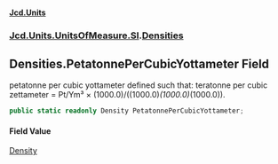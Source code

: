 #### [Jcd.Units](index.md 'index')

### [Jcd.Units.UnitsOfMeasure.SI](Jcd.Units.UnitsOfMeasure.SI.md 'Jcd.Units.UnitsOfMeasure.SI').[Densities](Densities.md 'Jcd.Units.UnitsOfMeasure.SI.Densities')

## Densities.PetatonnePerCubicYottameter Field

petatonne per cubic yottameter defined such that: teratonne per cubic zettameter = Pt/Ym³ ×
(1000.0)/((1000.0)*(1000.0)*(1000.0)).

```csharp
public static readonly Density PetatonnePerCubicYottameter;
```

#### Field Value

[Density](Density.md 'Jcd.Units.UnitTypes.Density')